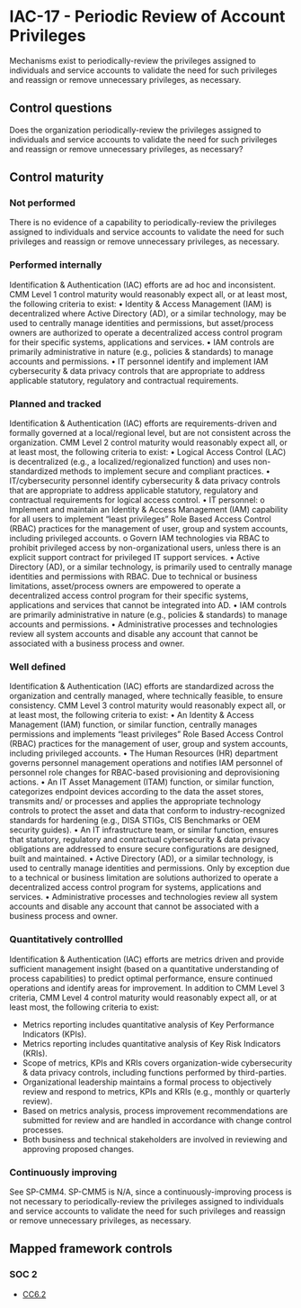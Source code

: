 # IAC-17 - Periodic Review of Account Privileges
Mechanisms exist to periodically-review the privileges assigned to individuals and service accounts to validate the need for such privileges and reassign or remove unnecessary privileges, as necessary.
## Control questions
Does the organization periodically-review the privileges assigned to individuals and service accounts to validate the need for such privileges and reassign or remove unnecessary privileges, as necessary?
## Control maturity
### Not performed
There is no evidence of a capability to periodically-review the privileges assigned to individuals and service accounts to validate the need for such privileges and reassign or remove unnecessary privileges, as necessary.
### Performed internally
Identification & Authentication (IAC) efforts are ad hoc and inconsistent. CMM Level 1 control maturity would reasonably expect all, or at least most, the following criteria to exist:
•	Identity & Access Management (IAM) is decentralized where Active Directory (AD), or a similar technology, may be used to centrally manage identities and permissions, but asset/process owners are authorized to operate a decentralized access control program for their specific systems, applications and services.
•	IAM controls are primarily administrative in nature (e.g., policies & standards) to manage accounts and permissions.
•	IT personnel identify and implement IAM cybersecurity & data privacy controls that are appropriate to address applicable statutory, regulatory and contractual requirements.
### Planned and tracked
Identification & Authentication (IAC) efforts are requirements-driven and formally governed at a local/regional level, but are not consistent across the organization. CMM Level 2 control maturity would reasonably expect all, or at least most, the following criteria to exist:
•	Logical Access Control (LAC) is decentralized (e.g., a localized/regionalized function) and uses non-standardized methods to implement secure and compliant practices.
•	IT/cybersecurity personnel identify cybersecurity & data privacy controls that are appropriate to address applicable statutory, regulatory and contractual requirements for logical access control. 
•	IT personnel:
o	Implement and maintain an Identity & Access Management (IAM) capability for all users to implement “least privileges” Role Based Access Control (RBAC) practices for the management of user, group and system accounts, including privileged accounts.
o	Govern IAM technologies via RBAC to prohibit privileged access by non-organizational users, unless there is an explicit support contract for privileged IT support services.
•	Active Directory (AD), or a similar technology, is primarily used to centrally manage identities and permissions with RBAC. Due to technical or business limitations, asset/process owners are empowered to operate a decentralized access control program for their specific systems, applications and services that cannot be integrated into AD.
•	IAM controls are primarily administrative in nature (e.g., policies & standards) to manage accounts and permissions.
•	Administrative processes and technologies review all system accounts and disable any account that cannot be associated with a business process and owner. 
### Well defined
Identification & Authentication (IAC) efforts are standardized across the organization and centrally managed, where technically feasible, to ensure consistency. CMM Level 3 control maturity would reasonably expect all, or at least most, the following criteria to exist:
•	An Identity & Access Management (IAM) function, or similar function, centrally manages permissions and implements “least privileges” Role Based Access Control (RBAC) practices for the management of user, group and system accounts, including privileged accounts.
•	The Human Resources (HR) department governs personnel management operations and notifies IAM personnel of personnel role changes for RBAC-based provisioning and deprovisioning actions.
•	An IT Asset Management (ITAM) function, or similar function, categorizes endpoint devices according to the data the asset stores, transmits and/ or processes and applies the appropriate technology controls to protect the asset and data that conform to industry-recognized standards for hardening (e.g., DISA STIGs, CIS Benchmarks or OEM security guides).
•	An IT infrastructure team, or similar function, ensures that statutory, regulatory and contractual cybersecurity & data privacy obligations are addressed to ensure secure configurations are designed, built and maintained.
•	Active Directory (AD), or a similar technology, is used to centrally manage identities and permissions. Only by exception due to a technical or business limitation are solutions authorized to operate a decentralized access control program for systems, applications and services.
•	Administrative processes and technologies review all system accounts and disable any account that cannot be associated with a business process and owner. 
### Quantitatively controllled
Identification & Authentication (IAC) efforts are metrics driven and provide sufficient management insight (based on a quantitative understanding of process capabilities) to predict optimal performance, ensure continued operations and identify areas for improvement. In addition to CMM Level 3 criteria, CMM Level 4 control maturity would reasonably expect all, or at least most, the following criteria to exist:
- 	Metrics reporting includes quantitative analysis of Key Performance Indicators (KPIs).
- 	Metrics reporting includes quantitative analysis of Key Risk Indicators (KRIs).
- 	Scope of metrics, KPIs and KRIs covers organization-wide cybersecurity & data privacy controls, including functions performed by third-parties.
- 	Organizational leadership maintains a formal process to objectively review and respond to metrics, KPIs and KRIs (e.g., monthly or quarterly review).
- 	Based on metrics analysis, process improvement recommendations are submitted for review and are handled in accordance with change control processes.
- 	Both business and technical stakeholders are involved in reviewing and approving proposed changes.
### Continuously improving
See SP-CMM4. SP-CMM5 is N/A, since a continuously-improving process is not necessary to periodically-review the privileges assigned to individuals and service accounts to validate the need for such privileges and reassign or remove unnecessary privileges, as necessary.
## Mapped framework controls
### SOC 2
- [CC6.2](../soc2/cc62.md)